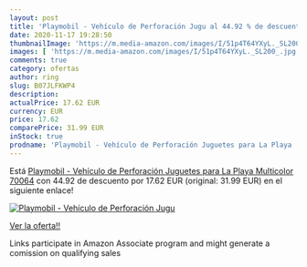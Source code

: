 ```yaml
---
layout: post
title: 'Playmobil - Vehículo de Perforación Jugu al 44.92 % de descuento'
date: 2020-11-17 19:28:50
thumbnailImage: 'https://m.media-amazon.com/images/I/51p4T64YXyL._SL200_.jpg'
images: [ 'https://m.media-amazon.com/images/I/51p4T64YXyL._SL200_.jpg' ]
comments: true
category: ofertas
author: ring
slug: B07JLFKWP4
description:
actualPrice: 17.62 EUR
currency: EUR
price: 17.62
comparePrice: 31.99 EUR
inStock: true
prodname: 'Playmobil - Vehículo de Perforación Juguetes para La Playa  Multicolor  70064'
---
```


Está [Playmobil - Vehículo de Perforación Juguetes para La Playa  Multicolor  70064](https://www.amazon.es/dp/B07JLFKWP4/?tag=tolees-21) con 44.92 de descuento por 17.62 EUR (original: 31.99 EUR) en el siguiente enlace!

[![Playmobil - Vehículo de Perforación Jugu](https://m.media-amazon.com/images/I/51p4T64YXyL._SL200_.jpg)](https://www.amazon.es/dp/B07JLFKWP4/?tag=tolees-21)

[Ver la oferta!!](https://www.amazon.es/dp/B07JLFKWP4/?tag=tolees-21)

Links participate in Amazon Associate program and might generate a comission on qualifying sales


